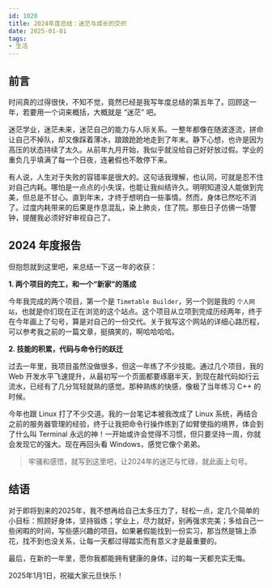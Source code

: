 ```yaml
---
id: 1020
title: 2024年度总结：迷茫与成长的交织
date: 2025-01-01
tags: 
- 生活
---
```


## 前言
时间真的过得很快，不知不觉，竟然已经是我写年度总结的第五年了。回顾这一年，若要用一个词来概括，大概就是 “迷茫” 吧。

迷茫学业，迷茫未来，迷茫自己的能力与人际关系。一整年都像在随波逐流，拼命让自己不掉队，却又像踩着薄冰，踉踉跄跄地走到了年末。静下心想，也许是因为高压的状态持续了太久。从前年九月开始，我似乎就没给自己好好放过假。学业的重负几乎填满了每一个日夜，连暑假也不敢停下来。

有人说，人生对于失败的容错率是很大的。这句话我理解，也认同，可就是忍不住对自己内耗。哪怕是一点点的小失误，也能让我纠结许久。明明知道没人能做到完美，但总是不甘心。直到年末，才终于想明白一些事情。然而，身体已然吃不消了。过度内耗带来的后果是作息混乱，染上肺炎，住了院。那些日子仿佛一场警钟，提醒我必须好好审视自己了。

## 2024 年度报告
但抱怨就到这里吧，来总结一下这一年的收获：

**1. 两个项目的完工，和一个“新家”的落成**

今年我完成的两个项目，第一个是 `Timetable Builder`，另一个则是我的 `个人网站`，也就是你们现在正在浏览的这个站点。这个项目从立项到完成历经两年，终于在今年画上了句号，算是对自己的一份交代。关于我写这个网站的详细心路历程，可以参考我之前的一篇文章，挺搞笑的，啊哈哈哈哈。

**2. 技能的积累，代码与命令行的跃迁**

过去一年里，我项目虽然没做很多，但这一年练了不少技能。通过几个项目，我的 Web 开发水平飞速提升，从最初写一个页面都要琢磨半天，到现在敲代码如行云流水，已经有了几分驾轻就熟的感觉。那种熟练的快感，像极了当年练习 C++ 的时候。

今年也跟 Linux 打了不少交道。我的一台笔记本被我改成了 Linux 系统，再结合之前的服务器管理的经验，终于让我把命令行操作练到了如臂使指的境界，体会到了什么叫 Terminal 永远的神！一开始或许会觉得不习惯，但只要坚持一周，你就会发现它的强大。现在再回头看 Windows，感觉它像个弟弟。

> 牢骚和感悟，就写到这里吧，让2024年的迷茫与忙碌，就此画上句号。

## 结语
对于即将到来的2025年，我不想再给自己太多压力了，轻松一点，定几个简单的小目标：照顾好身体，坚持锻炼；学业上，尽力就好，别再强求完美；多给自己一些闲暇的时间，写些感兴趣的项目。如果暑假能找到一份实习，那当然是锦上添花，找不到也没关系，让每一天都过得踏实而有意义才是最重要的。

最后，在新的一年里，愿你我都能拥有健康的身体，过的每一天都充实无悔。

2025年1月1日，祝福大家元旦快乐！